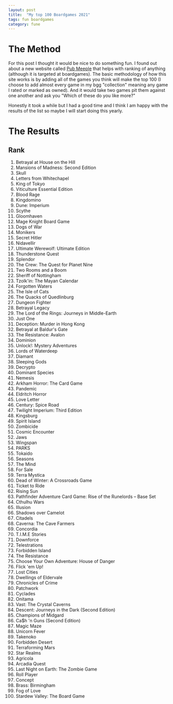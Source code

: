 ```yaml
---
layout: post
title:  "My top 100 Boardgames 2021"
tags: fun boardgames
category: fune
---
```


# The Method

For this post I thought it would be nice to do something fun. I found out about a new website called [Pub Meeple](https://rankingengine.pubmeeple.com/) that helps with ranking of anything (although it is targeted at boardgames). The basic methodology of how this site works is by adding all of the games you think will make the top 100 (I choose to add almost every game in my bgg "collection" meaning any game I rated or marked as owned). And it would take two games pit them against one another and ask you "Which of these do you like more?"

Honestly it took a while but I had a good time and I think I am happy with the results of the list so maybe I will start doing this yearly.


# The Results

## Rank

1.	Betrayal at House on the Hill
1.	Mansions of Madness: Second Edition
1.	Skull
1.	Letters from Whitechapel
1.	King of Tokyo
1.	Viticulture Essential Edition
1.	Blood Rage
1.	Kingdomino
1.	Dune: Imperium
1.	Scythe
1.	Gloomhaven
1.	Mage Knight Board Game
1.	Dogs of War
1.	Monikers
1.	Secret Hitler
1.	Nidavellir
1.	Ultimate Werewolf: Ultimate Edition
1.	Thunderstone Quest
1.	Splendor
1.	The Crew: The Quest for Planet Nine
1.	Two Rooms and a Boom
1.	Sheriff of Nottingham
1.	Tzolk'in: The Mayan Calendar
1.	Forgotten Waters
1.	The Isle of Cats
1.	The Quacks of Quedlinburg
1.	Dungeon Fighter
1.	Betrayal Legacy
1.	The Lord of the Rings: Journeys in Middle-Earth
1.	Just One
1.	Deception: Murder in Hong Kong
1.	Betrayal at Baldur's Gate
1.	The Resistance: Avalon
1.	Dominion
1.	Unlock!: Mystery Adventures
1.	Lords of Waterdeep
1.	Diamant
1.	Sleeping Gods
1.	Decrypto
1.	Dominant Species
1.	Nemesis
1.	Arkham Horror: The Card Game
1.	Pandemic
1.	Eldritch Horror
1.	Love Letter
1.	Century: Spice Road
1.	Twilight Imperium: Third Edition
1.	Kingsburg
1.	Spirit Island
1.	Zombicide
1.	Cosmic Encounter
1.	Jaws
1.	Wingspan
1.	PARKS
1.	Tokaido
1.	Seasons
1.	The Mind
1.	For Sale
1.	Terra Mystica
1.	Dead of Winter: A Crossroads Game
1.	Ticket to Ride
1.	Rising Sun
1.	Pathfinder Adventure Card Game: Rise of the Runelords – Base Set
1.	Cthulhu Wars
1.	Illusion
1.	Shadows over Camelot
1.	Citadels
1.	Caverna: The Cave Farmers
1.	Concordia
1.	T.I.M.E Stories
1.	Downforce
1.	Telestrations
1.	Forbidden Island
1.	The Resistance
1.	Choose Your Own Adventure: House of Danger
1.	Flick 'em Up!
1.	Lost Cities
1.	Dwellings of Eldervale
1.	Chronicles of Crime
1.	Patchwork
1.	Cyclades
1.	Onitama
1.	Vast: The Crystal Caverns
1.	Descent: Journeys in the Dark (Second Edition)
1.	Champions of Midgard
1.	Ca$h 'n Guns (Second Edition)
1.	Magic Maze
1.	Unicorn Fever
1.	Takenoko
1.	Forbidden Desert
1.	Terraforming Mars
1.	Star Realms
1.	Agricola
1.	Arcadia Quest
1.	Last Night on Earth: The Zombie Game
1.	Roll Player
1.	Concept
1.	Brass: Birmingham
1.	Fog of Love
1.	Stardew Valley: The Board Game